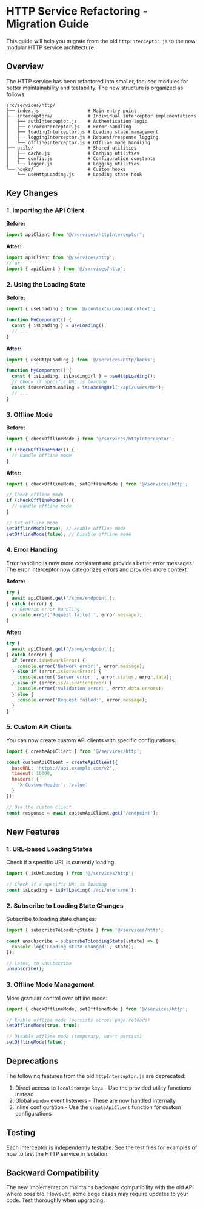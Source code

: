 # HTTP Service Refactoring - Migration Guide

This guide will help you migrate from the old `httpInterceptor.js` to the new modular HTTP service architecture.

## Overview

The HTTP service has been refactored into smaller, focused modules for better maintainability and testability. The new structure is organized as follows:

```
src/services/http/
├── index.js                  # Main entry point
├── interceptors/             # Individual interceptor implementations
│   ├── authInterceptor.js    # Authentication logic
│   ├── errorInterceptor.js   # Error handling
│   ├── loadingInterceptor.js # Loading state management
│   ├── loggingInterceptor.js # Request/response logging
│   └── offlineInterceptor.js # Offline mode handling
├── utils/                    # Shared utilities
│   ├── cache.js              # Caching utilities
│   ├── config.js             # Configuration constants
│   └── logger.js             # Logging utilities
└── hooks/                    # Custom hooks
    └── useHttpLoading.js     # Loading state hook
```

## Key Changes

### 1. Importing the API Client

**Before:**
```javascript
import apiClient from '@/services/httpInterceptor';
```

**After:**
```javascript
import apiClient from '@/services/http';
// or
import { apiClient } from '@/services/http';
```

### 2. Using the Loading State

**Before:**
```javascript
import { useLoading } from '@/contexts/LoadingContext';

function MyComponent() {
  const { isLoading } = useLoading();
  // ...
}
```

**After:**
```javascript
import { useHttpLoading } from '@/services/http/hooks';

function MyComponent() {
  const { isLoading, isLoadingUrl } = useHttpLoading();
  // Check if specific URL is loading
  const isUserDataLoading = isLoadingUrl('/api/users/me');
  // ...
}
```

### 3. Offline Mode

**Before:**
```javascript
import { checkOfflineMode } from '@/services/httpInterceptor';

if (checkOfflineMode()) {
  // Handle offline mode
}
```

**After:**
```javascript
import { checkOfflineMode, setOfflineMode } from '@/services/http';

// Check offline mode
if (checkOfflineMode()) {
  // Handle offline mode
}

// Set offline mode
setOfflineMode(true); // Enable offline mode
setOfflineMode(false); // Disable offline mode
```

### 4. Error Handling

Error handling is now more consistent and provides better error messages. The error interceptor now categorizes errors and provides more context.

**Before:**
```javascript
try {
  await apiClient.get('/some/endpoint');
} catch (error) {
  // Generic error handling
  console.error('Request failed:', error.message);
}
```

**After:**
```javascript
try {
  await apiClient.get('/some/endpoint');
} catch (error) {
  if (error.isNetworkError) {
    console.error('Network error:', error.message);
  } else if (error.isServerError) {
    console.error('Server error:', error.status, error.data);
  } else if (error.isValidationError) {
    console.error('Validation error:', error.data.errors);
  } else {
    console.error('Request failed:', error.message);
  }
}
```

### 5. Custom API Clients

You can now create custom API clients with specific configurations:

```javascript
import { createApiClient } from '@/services/http';

const customApiClient = createApiClient({
  baseURL: 'https://api.example.com/v2',
  timeout: 10000,
  headers: {
    'X-Custom-Header': 'value'
  }
});

// Use the custom client
const response = await customApiClient.get('/endpoint');
```

## New Features

### 1. URL-based Loading States

Check if a specific URL is currently loading:

```javascript
import { isUrlLoading } from '@/services/http';

// Check if a specific URL is loading
const isLoading = isUrlLoading('/api/users/me');
```

### 2. Subscribe to Loading State Changes

Subscribe to loading state changes:

```javascript
import { subscribeToLoadingState } from '@/services/http';

const unsubscribe = subscribeToLoadingState((state) => {
  console.log('Loading state changed:', state);
});

// Later, to unsubscribe
unsubscribe();
```

### 3. Offline Mode Management

More granular control over offline mode:

```javascript
import { checkOfflineMode, setOfflineMode } from '@/services/http';

// Enable offline mode (persists across page reloads)
setOfflineMode(true, true);

// Disable offline mode (temporary, won't persist)
setOfflineMode(false);
```

## Deprecations

The following features from the old `httpInterceptor.js` are deprecated:

1. Direct access to `localStorage` keys - Use the provided utility functions instead
2. Global `window` event listeners - These are now handled internally
3. Inline configuration - Use the `createApiClient` function for custom configurations

## Testing

Each interceptor is independently testable. See the test files for examples of how to test the HTTP service in isolation.

## Backward Compatibility

The new implementation maintains backward compatibility with the old API where possible. However, some edge cases may require updates to your code. Test thoroughly when upgrading.
